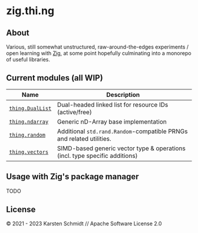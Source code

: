 # zig.thi.ng

## About

Various, still somewhat unstructured, raw-around-the-edges experiments / open
learning with [Zig](https://ziglang.org), at some point hopefully culminating
into a monorepo of useful libraries.

## Current modules (all WIP)

| Name                                    | Description                                                                 |
| --------------------------------------- | --------------------------------------------------------------------------- |
| [`thing.DualList`](./src/dual-list.zig) | Dual-headed linked list for resource IDs (active/free)                      |
| [`thing.ndarray`](./doc/ndarray.md)     | Generic nD-Array base implementation                                        |
| [`thing.random`](./doc/random.md)       | Additional `std.rand.Random`-compatible PRNGs and related utilities.        |
| [`thing.vectors`](./doc/vectors.md)     | SIMD-based generic vector type & operations (incl. type specific additions) |

## Usage with Zig's package manager

TODO

## License

&copy; 2021 - 2023 Karsten Schmidt // Apache Software License 2.0
